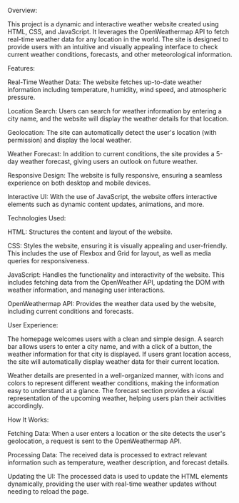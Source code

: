 Overview:

This project is a dynamic and interactive weather website created using HTML, CSS, and JavaScript. 
It leverages the OpenWeathermap API to fetch real-time weather data for any location in the world. 
The site is designed to provide users with an intuitive and visually appealing interface to check current weather conditions, forecasts, and other meteorological information.


Features:

Real-Time Weather Data: The website fetches up-to-date weather information including temperature, humidity, wind speed, and atmospheric pressure.

Location Search: Users can search for weather information by entering a city name, and the website will display the weather details for that location.

Geolocation: The site can automatically detect the user's location (with permission) and display the local weather.

Weather Forecast: In addition to current conditions, the site provides a 5-day weather forecast, giving users an outlook on future weather.

Responsive Design: The website is fully responsive, ensuring a seamless experience on both desktop and mobile devices.

Interactive UI: With the use of JavaScript, the website offers interactive elements such as dynamic content updates, animations, and more.


Technologies Used:

HTML: Structures the content and layout of the website.

CSS: Styles the website, ensuring it is visually appealing and user-friendly. This includes the use of Flexbox and Grid for layout, as well as media queries for responsiveness.

JavaScript: Handles the functionality and interactivity of the website. This includes fetching data from the OpenWeather API, updating the DOM with weather information, and managing user interactions.

OpenWeathermap API: Provides the weather data used by the website, including current conditions and forecasts.


User Experience:

The homepage welcomes users with a clean and simple design. A search bar allows users to enter a city name, and with a click of a button, the weather information for that city is displayed. If users grant location access, the site will automatically display weather data for their current location.

Weather details are presented in a well-organized manner, with icons and colors to represent different weather conditions, making the information easy to understand at a glance. The forecast section provides a visual representation of the upcoming weather, helping users plan their activities accordingly.


How It Works:

Fetching Data: When a user enters a location or the site detects the user's geolocation, a request is sent to the OpenWeathermap API.

Processing Data: The received data is processed to extract relevant information such as temperature, weather description, and forecast details.

Updating the UI: The processed data is used to update the HTML elements dynamically, providing the user with real-time weather updates without needing to reload the page.
